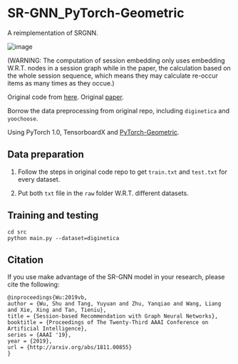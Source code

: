 # SR-GNN_PyTorch-Geometric

A reimplementation of SRGNN. 

![image](https://github.com/RuihongQiu/SR-GNN_PyTorch-Geometric/raw/master/Results.PNG)

(WARNING: The computation of session embedding only uses embedding W.R.T. nodes in a session graph while in the paper, the calculation based on the whole session sequence, which means they may calculate re-occur items as many times as they occue.)

Original code from [here](https://github.com/CRIPAC-DIG/SR-GNN). Original [paper](https://arxiv.org/abs/1811.00855).

Borrow the data preprocessing from original repo, including `diginetica` and `yoochoose`.

Using PyTorch 1.0, TensorboardX and [PyTorch-Geometric](https://github.com/rusty1s/pytorch_geometric).

## Data preparation

1) Follow the steps in original code repo to get `train.txt` and `test.txt` for every dataset.

2) Put both `txt` file in the `raw` folder W.R.T. different datasets.

## Training and testing

    cd src
    python main.py --dataset=diginetica

## Citation

If you use make advantage of the SR-GNN model in your research, please cite the following:

    @inproceedings{Wu:2019vb,
    author = {Wu, Shu and Tang, Yuyuan and Zhu, Yanqiao and Wang, Liang and Xie, Xing and Tan, Tieniu},
	title = {Session-based Recommendation with Graph Neural Networks},
	booktitle = {Proceedings of The Twenty-Third AAAI Conference on Artificial Intelligence},
	series = {AAAI '19},
	year = {2019},
	url = {http://arxiv.org/abs/1811.00855}
    }
